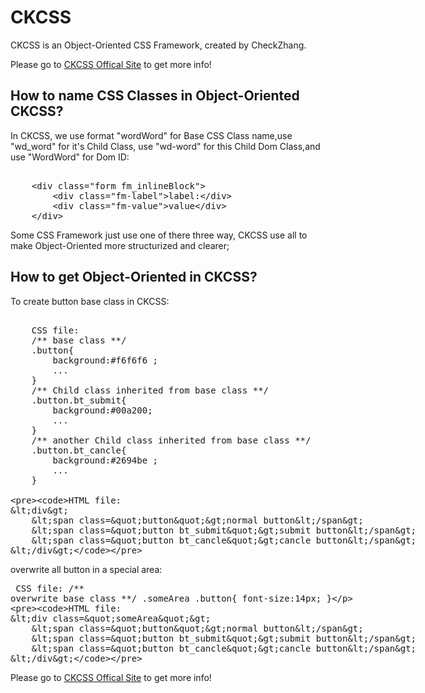 
<div class="section">
        <h1>CKCSS</h1>
        <p>CKCSS is an Object-Oriented CSS Framework, created by CheckZhang. </p>
		Please go to <a href="http://www.flashpretty.com/check/ckcss/doc/index.html" target="_blank">CKCSS Offical Site</a> to get more info!
    </div>

<div class="section">
        <h2>How to name CSS Classes in Object-Oriented CKCSS?</h2>
        <p>
            <p>
                In CKCSS,  we use format "wordWord" for Base CSS Class name,use "wd_word" for it's Child Class, use "wd-word" for this Child Dom Class,and use "WordWord" for Dom ID:<br/>
                <!--<div class="form fm_inlineBlock" id="FormExample">
                    <div class="fm-label">label:</div>
                    <div class="fm-value">value</div>
                </div>-->
<xmp class="xmp_ckcss">
    <div class="form fm_inlineBlock">
        <div class="fm-label">label:</div>
        <div class="fm-value">value</div>
    </div>
</xmp>
                 Some CSS Framework just use one of there three way, CKCSS use all to make Object-Oriented more structurized and clearer;
            </p>
        </p>
</div>
    
<div class="section">
        <h2>How to get Object-Oriented in CKCSS?</h2>
        <p>
        To create button base class in CKCSS: 
<xmp>
    CSS file:
    /** base class **/
    .button{
        background:#f6f6f6 ;
        ...
    }
    /** Child class inherited from base class **/
    .button.bt_submit{
        background:#00a200;
        ...
    }
    /** another Child class inherited from base class **/
    .button.bt_cancle{
        background:#2694be ;
        ...
    }

    HTML file:
    <div>
        <span class="button">normal button</span>
        <span class="button bt_submit">submit button</span>
        <span class="button bt_cancle">cancle button</span>
    </div>
</xmp>

overwrite all button in a special area:<br/>
<xmp>
    CSS file:
    /** overwrite base class **/
    .someArea .button{
        font-size:14px;
    }

    HTML file:
    <div class="someArea">
        <span class="button">normal button</span>
        <span class="button bt_submit">submit button</span>
        <span class="button bt_cancle">cancle button</span>
    </div>
</xmp>

Please go to <a href="http://www.flashpretty.com/check/ckcss/doc/index.html" target="_blank">CKCSS Offical Site</a> to get more info!
</div>